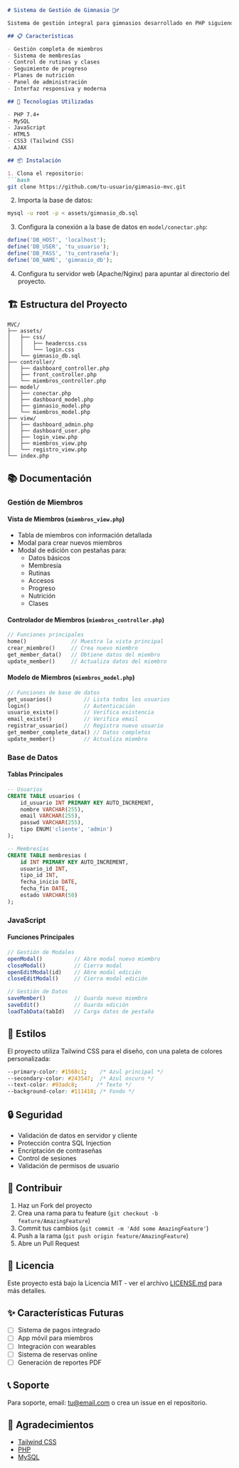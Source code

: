 ```markdown
# Sistema de Gestión de Gimnasio 🏋️‍♂️

Sistema de gestión integral para gimnasios desarrollado en PHP siguiendo el patrón MVC.

## 📋 Características

- Gestión completa de miembros
- Sistema de membresías
- Control de rutinas y clases
- Seguimiento de progreso
- Planes de nutrición
- Panel de administración
- Interfaz responsiva y moderna

## 🚀 Tecnologías Utilizadas

- PHP 7.4+
- MySQL
- JavaScript
- HTML5
- CSS3 (Tailwind CSS)
- AJAX

## 📦 Instalación

1. Clona el repositorio:
```bash
git clone https://github.com/tu-usuario/gimnasio-mvc.git
```

2. Importa la base de datos:
```bash
mysql -u root -p < assets/gimnasio_db.sql
```

3. Configura la conexión a la base de datos en `model/conectar.php`:
```php
define('DB_HOST', 'localhost');
define('DB_USER', 'tu_usuario');
define('DB_PASS', 'tu_contraseña');
define('DB_NAME', 'gimnasio_db');
```

4. Configura tu servidor web (Apache/Nginx) para apuntar al directorio del proyecto.

## 🏗️ Estructura del Proyecto

```
MVC/
├── assets/
│   ├── css/
│   │   ├── headercss.css
│   │   └── login.css
│   └── gimnasio_db.sql
├── controller/
│   ├── dashboard_controller.php
│   ├── front_controller.php
│   └── miembros_controller.php
├── model/
│   ├── conectar.php
│   ├── dashboard_model.php
│   ├── gimnasio_model.php
│   └── miembros_model.php
├── view/
│   ├── dashboard_admin.php
│   ├── dashboard_user.php
│   ├── login_view.php
│   ├── miembros_view.php
│   └── registro_view.php
└── index.php
```

## 📚 Documentación

### Gestión de Miembros

#### Vista de Miembros (`miembros_view.php`)
- Tabla de miembros con información detallada
- Modal para crear nuevos miembros
- Modal de edición con pestañas para:
  - Datos básicos
  - Membresía
  - Rutinas
  - Accesos
  - Progreso
  - Nutrición
  - Clases

#### Controlador de Miembros (`miembros_controller.php`)
```php
// Funciones principales
home()              // Muestra la vista principal
crear_miembro()     // Crea nuevo miembro
get_member_data()   // Obtiene datos del miembro
update_member()     // Actualiza datos del miembro
```

#### Modelo de Miembros (`miembros_model.php`)
```php
// Funciones de base de datos
get_usuarios()          // Lista todos los usuarios
login()                 // Autenticación
usuario_existe()        // Verifica existencia
email_existe()          // Verifica email
registrar_usuario()     // Registra nuevo usuario
get_member_complete_data() // Datos completos
update_member()         // Actualiza miembro
```

### Base de Datos

#### Tablas Principales
```sql
-- Usuarios
CREATE TABLE usuarios (
    id_usuario INT PRIMARY KEY AUTO_INCREMENT,
    nombre VARCHAR(255),
    email VARCHAR(255),
    passwd VARCHAR(255),
    tipo ENUM('cliente', 'admin')
);

-- Membresías
CREATE TABLE membresias (
    id INT PRIMARY KEY AUTO_INCREMENT,
    usuario_id INT,
    tipo_id INT,
    fecha_inicio DATE,
    fecha_fin DATE,
    estado VARCHAR(50)
);
```

### JavaScript

#### Funciones Principales
```javascript
// Gestión de Modales
openModal()          // Abre modal nuevo miembro
closeModal()         // Cierra modal
openEditModal(id)    // Abre modal edición
closeEditModal()     // Cierra modal edición

// Gestión de Datos
saveMember()         // Guarda nuevo miembro
saveEdit()           // Guarda edición
loadTabData(tabId)   // Carga datos de pestaña
```

## 🎨 Estilos

El proyecto utiliza Tailwind CSS para el diseño, con una paleta de colores personalizada:

```css
--primary-color: #1568c1;    /* Azul principal */
--secondary-color: #243547;  /* Azul oscuro */
--text-color: #93adc8;      /* Texto */
--background-color: #111418; /* Fondo */
```

## 🔒 Seguridad

- Validación de datos en servidor y cliente
- Protección contra SQL Injection
- Encriptación de contraseñas
- Control de sesiones
- Validación de permisos de usuario

## 🤝 Contribuir

1. Haz un Fork del proyecto
2. Crea una rama para tu feature (`git checkout -b feature/AmazingFeature`)
3. Commit tus cambios (`git commit -m 'Add some AmazingFeature'`)
4. Push a la rama (`git push origin feature/AmazingFeature`)
5. Abre un Pull Request

## 📝 Licencia

Este proyecto está bajo la Licencia MIT - ver el archivo [LICENSE.md](LICENSE.md) para más detalles.

## ✨ Características Futuras

- [ ] Sistema de pagos integrado
- [ ] App móvil para miembros
- [ ] Integración con wearables
- [ ] Sistema de reservas online
- [ ] Generación de reportes PDF

## 📞 Soporte

Para soporte, email: tu@email.com o crea un issue en el repositorio.

## 🙏 Agradecimientos

- [Tailwind CSS](https://tailwindcss.com)
- [PHP](https://php.net)
- [MySQL](https://mysql.com)
```
